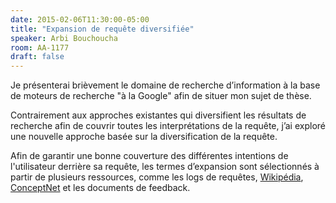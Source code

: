```yaml
---
date: 2015-02-06T11:30:00-05:00
title: "Expansion de requête diversifiée"
speaker: Arbi Bouchoucha
room: AA-1177
draft: false
---
```


Je présenterai brièvement le domaine de recherche d’information à la base de moteurs de recherche "à la Google" afin de situer mon sujet de thèse.

Contrairement aux approches existantes qui diversifient les résultats de recherche afin de couvrir toutes les interprétations de la requête, j’ai exploré une nouvelle approche basée sur la diversification de la requête.

Afin de garantir une bonne couverture des différentes intentions de l'utilisateur derrière sa requête, les termes d’expansion sont sélectionnés à partir de plusieurs ressources, comme les logs de requêtes, [Wikipédia](https://wikipedia.org), [ConceptNet](//conceptnet5.media.mit.edu) et les documents de feedback.

<!--more-->
